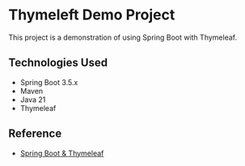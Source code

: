 # Thymeleft Demo Project

This project is a demonstration of using Spring Boot with Thymeleaf.

## Technologies Used

* Spring Boot 3.5.x
* Maven
* Java 21
* Thymeleaf

## Reference

* [Spring Boot & Thymeleaf](https://www.udemy.com/course/spring-hibernate-tutorial/learn/lecture/36837534#overview)
